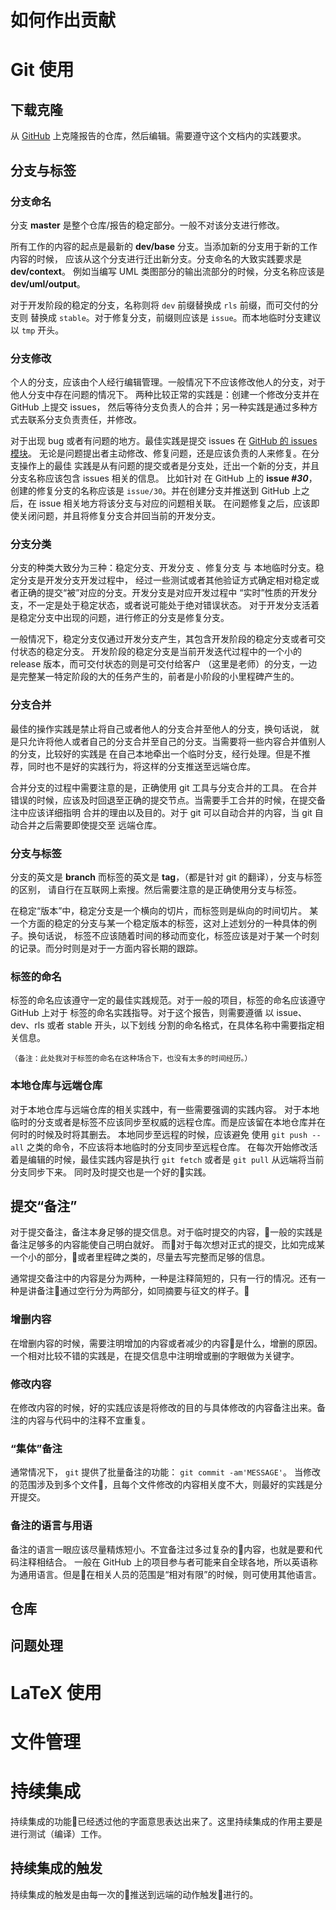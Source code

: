 如何作出贡献
===

# Git 使用

## 下载克隆

从 [GitHub](https://github.com/XDUSakura/report) 上克隆报告的仓库，然后编辑。需要遵守这个文档内的实践要求。

## 分支与标签

### 分支命名

分支 **master** 是整个仓库/报告的稳定部分。一般不对该分支进行修改。

所有工作的内容的起点是最新的 **dev/base** 分支。当添加新的分支用于新的工作内容的时候，
应该从这个分支进行迁出新分支。分支命名的大致实践要求是 **dev/context**。
例如当编写 UML 类图部分的输出流部分的时候，分支名称应该是 **dev/uml/output**。

对于开发阶段的稳定的分支，名称则将 `dev`  前缀替换成 `rls` 前缀，而可交付的分支则
替换成 `stable`。对于修复分支，前缀则应该是 `issue`。而本地临时分支建议以 `tmp` 开头。

### 分支修改

个人的分支，应该由个人经行编辑管理。一般情况下不应该修改他人的分支，对于他人分支中存在问题的情况下。
两种比较正常的实践是：创建一个修改分支并在GitHub 上提交 issues，
然后等待分支负责人的合并；另一种实践是通过多种方式去联系分支负责责任，并修改。

对于出现 bug 或者有问题的地方。最佳实践是提交 issues 在 [GitHub 的 issues 模块](https://github.com/XDUSakura/report/issues)。
无论是问题提出者主动修改、修复问题，还是应该负责的人来修复。在分支操作上的最佳
实践是从有问题的提交或者是分支处，迁出一个新的分支，并且分支名称应该包含 issues 相关的信息。
比如针对 在 GitHub 上的 **issue *#30***，创建的修复分支的名称应该是
`issue/30`。并在创建分支并推送到 GitHub 上之后，在 issue 相关地方将该分支与对应的问题相关联。
在问题修复之后，应该即使关闭问题，并且将修复分支合并回当前的开发分支。

### 分支分类

分支的种类大致分为三种：稳定分支、开发分支 、修复分支 与 本地临时分支。稳定分支是开发分支开发过程中，
经过一些测试或者其他验证方式确定相对稳定或者正确的提交“被”对应的分支。开发分支是对应开发过程中
“实时”性质的开发分支，不一定是处于稳定状态，或者说可能处于绝对错误状态。
对于开发分支活着是稳定分支中出现的问题，进行修正的分支是修复分支。

一般情况下，稳定分支仅通过开发分支产生，其包含开发阶段的稳定分支或者可交付状态的稳定分支。
开发阶段的稳定分支是当前开发迭代过程中的一个小的 release 版本，而可交付状态的则是可交付给客户
（这里是老师）的分支，一边是完整某一特定阶段的大的任务产生的，前者是小阶段的小里程碑产生的。

### 分支合并

最佳的操作实践是禁止将自己或者他人的分支合并至他人的分支，换句话说，
就是只允许将他人或者自己的分支合并至自己的分支。当需要将一些内容合并值别人的分支，比较好的实践是
在自己本地牵出一个临时分支，经行处理。但是不推荐，同时也不是好的实践行为，将这样的分支推送至远端仓库。

合并分支的过程中需要注意的是，正确使用 git 工具与分支合并的工具。
在合并错误的时候，应该及时回退至正确的提交节点。当需要手工合并的时候，在提交备注中应该详细指明
合并的理由以及目的。对于 git 可以自动合并的内容，当 git 自动合并之后需要即使提交至 远端仓库。

### 分支与标签

分支的英文是 **branch** 而标签的英文是 **tag**，（都是针对 git 的翻译），分支与标签的区别，
请自行在互联网上索搜。然后需要注意的是正确使用分支与标签。

在稳定“版本”中，稳定分支是一个横向的切片，而标签则是纵向的时间切片。
某一个方面的稳定的分支与某一个稳定版本的标签，这对上述划分的一种具体的例子。换句话说，
标签不应该随着时间的移动而变化，标签应该是对于某一个时刻的记录。而分时则是对于一方面内容长期的跟踪。

### 标签的命名

标签的命名应该遵守一定的最佳实践规范。对于一般的项目，标签的命名应该遵守 GitHub 上对于
标签的命名实践指导。对于这个报告，则需要遵循 以 issue、dev、rls 或者 stable 开头，以下划线
分割的命名格式，在具体名称中需要指定相关信息。

    （备注：此处我对于标签的命名在这种场合下，也没有太多的时间经历。）

### 本地仓库与远端仓库

对于本地仓库与远端仓库的相关实践中，有一些需要强调的实践内容。
对于本地临时的分支或者是标签不应该同步至权威的远程仓库。而是应该留在本地仓库并在何时的时候及时将其删去。
本地同步至远程的时候，应该避免 使用 `git push --all` 之类的命令，不应该将本地临时的分支同步至远程仓库。
在每次开始修改活着是编辑的时候，最佳实践内容是执行 `git fetch` 或者是 `git pull` 从远端将当前分支同步下来。
同时及时提交也是一个好的实践。

## 提交“备注”

对于提交备注，备注本身足够的提交信息。对于临时提交的内容，一般的实践是备注足够多的内容能使自己明白就好。
而对于每次想对正式的提交，比如完成某一个小的部分，或者里程碑之类的，尽量去写完整而足够的信息。

通常提交备注中的内容是分为两种，一种是注释简短的，只有一行的情况。还有一种是讲备注通过空行分为两部分，如同摘要与征文的样子。

### 增删内容

在增删内容的时候，需要注明增加的内容或者减少的内容是什么，增删的原因。
一个相对比较不错的实践是，在提交信息中注明增或删的字眼做为关键字。

### 修改内容

在修改内容的时候，好的实践应该是将修改的目的与具体修改的内容备注出来。备注的内容与代码中的注释不宜重复。

### “集体”备注

通常情况下， `git` 提供了批量备注的功能： `git commit -am'MESSAGE'`。
当修改的范围涉及到多个文件，且每个文件修改的内容相关度不大，则最好的实践是分开提交。

### 备注的语言与用语

备注的语言一眼应该尽量精炼短小。不宜备注过多过复杂的内容，也就是要和代码注释相结合。
一般在 GitHub 上的项目参与者可能来自全球各地，所以英语称为通用语言。但是在相关人员的范围是“相对有限”的时候，则可使用其他语言。

## 仓库

## 问题处理

# LaTeX 使用

# 文件管理

# 持续集成

持续集成的功能已经透过他的字面意思表达出来了。这里持续集成的作用主要是进行测试（编译）工作。

## 持续集成的触发

持续集成的触发是由每一次的推送到远端的动作触发进行的。